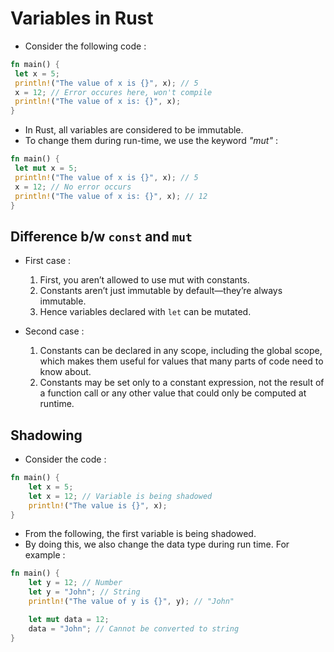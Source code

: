 # Variables in Rust

- Consider the following code :

```rs
fn main() {
 let x = 5;
 println!("The value of x is {}", x); // 5
 x = 12; // Error occures here, won't compile
 println!("The value of x is: {}", x);
}
```

- In Rust, all variables are considered to be immutable.
- To change them during run-time, we use the keyword _"mut"_ :

```rs
fn main() {
 let mut x = 5;
 println!("The value of x is {}", x); // 5
 x = 12; // No error occurs
 println!("The value of x is: {}", x); // 12
}
```

## Difference b/w `const` and `mut`

- First case :

  1. First, you aren’t allowed to use mut with constants.
  2. Constants aren’t just immutable by default—they’re always immutable.
  3. Hence variables declared with `let` can be mutated.

- Second case :
  1. Constants can be declared in any scope, including the global scope, which makes them useful for values that many parts of code need to know about.
  2. Constants may be set only to a constant expression, not the result of a function call or any other value that could only be computed at runtime.

## Shadowing

- Consider the code :

```rs
fn main() {
    let x = 5;
    let x = 12; // Variable is being shadowed
    println!("The value is {}", x);
}
```

- From the following, the first variable is being shadowed.
- By doing this, we also change the data type during run time. For example :
```rs
fn main() {
    let y = 12; // Number
    let y = "John"; // String
    println!("The value of y is {}", y); // "John"

    let mut data = 12;
    data = "John"; // Cannot be converted to string
}

```
